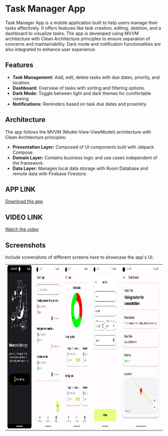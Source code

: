 ﻿# Task Manager App

Task Manager App is a mobile application built to help users manage their tasks effectively. It offers features like task creation, editing, deletion, and a dashboard to visualize tasks. The app is developed using MVVM architecture with Clean Architecture principles to ensure separation of concerns and maintainability. Dark mode and notification functionalities are also integrated to enhance user experience.

## Features

- **Task Management:** Add, edit, delete tasks with due dates, priority, and location.
- **Dashboard:** Overview of tasks with sorting and filtering options.
- **Dark Mode:** Toggle between light and dark themes for comfortable viewing.
- **Notifications:** Reminders based on task due dates and proximity.

## Architecture

The app follows the MVVM (Model-View-ViewModel) architecture with Clean Architecture principles:

- **Presentation Layer:** Composed of UI components built with Jetpack Compose.
- **Domain Layer:** Contains business logic and use cases independent of the framework.
- **Data Layer:** Manages local data storage with Room Database and remote data with Firebase Firestore.

## APP LINK

[Download the app](https://github.com/sudhanshuGt/TaskManager/blob/main/screen_shots/app-debug.apk)

## VIDEO LINK

[Watch the video](https://drive.google.com/file/d/18n4Ww-E84pBy86hdTDIfyl0eCEa71zYl/view?usp=sharing)

## Screenshots

Include screenshots of different screens here to showcase the app's UI.

<table>
  <tr>
    <td><img src="https://github.com/sudhanshuGt/TaskManager/blob/main/screen_shots/Login.png" alt="Login Screen" height="520" width="324"></td>
    <td><img src="https://github.com/sudhanshuGt/TaskManager/blob/main/screen_shots/home.png" alt="Home Screen" height="520" width="324"></td>
    <td><img src="https://github.com/sudhanshuGt/TaskManager/blob/main/screen_shots/dashboard.png" alt="Dashboard Screen" height="520" width="324"></td>
    <td><img src="https://github.com/sudhanshuGt/TaskManager/blob/main/screen_shots/add_task.png" alt="Settings Screen" height="520" width="324"></td>
    <td><img src="https://github.com/sudhanshuGt/TaskManager/blob/main/screen_shots/task_detail.png" alt="Edit Option Screen" height="520" width="524"></td>
  </tr>
</table>
